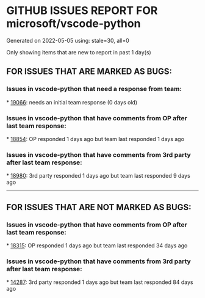 
# GITHUB ISSUES REPORT FOR microsoft/vscode-python


Generated on 2022-05-05 using: stale=30, all=0


Only showing items that are new to report in past 1 day(s)


## FOR ISSUES THAT ARE MARKED AS BUGS:


### Issues in vscode-python that need a response from team:


\* [19066](https://github.com/microsoft/vscode-python/issues/19066 "Specifying python interpreter in launch.json doesn't work on all configurations."): needs an initial team response (0 days old)

### Issues in vscode-python that have comments from OP after last team response:


\* [18854](https://github.com/microsoft/vscode-python/issues/18854 "VSCode debugger looks for python in a directory that does not exist even though python is being run from another environment that is active"): OP responded 1 days ago but team last responded 1 days ago

### Issues in vscode-python that have comments from 3rd party after last team response:


\* [18980](https://github.com/microsoft/vscode-python/issues/18980 "Conda processes left running"): 3rd party responded 1 days ago but team last responded 9 days ago

---

## FOR ISSUES THAT ARE NOT MARKED AS BUGS:


### Issues in vscode-python that have comments from OP after last team response:


\* [18315](https://github.com/microsoft/vscode-python/issues/18315 "execSelectionInTerminal to run in now active terminal"): OP responded 1 days ago but team last responded 34 days ago

### Issues in vscode-python that have comments from 3rd party after last team response:


\* [14287](https://github.com/microsoft/vscode-python/issues/14287 "Activate selected directory's environment within a multi-root workspace with different environments"): 3rd party responded 1 days ago but team last responded 84 days ago
